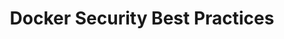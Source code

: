 ---
# Accomplishments widget.
widget: "howto"  # Widget name:  common, howto perspective, reading, cd-with-jenkins-and-docker  etc
headless: true  # This file represents a page section.
active: true  # Activate this widget? true/false
weight: 4 # Order that this section will appear.
title: "Docker Security Best Practices"
subtitle: ""

# Date format
date_format: "Jan 2006"

# Accomplishments.
#   Add/remove as many `[[item]]` blocks below as you like.
#   `title`, `organization` and `date_start` are the required parameters.
#   Leave other parameters empty if not required.
#   Begin/end multi-line descriptions with 3 quotes `"""`.
item:
smallItem: 
 - title: "5 Strategies for Early Adopters to Secure Docker Containers"
   summary: "it.toolbox.com"
   linkText: ""
   linkUrl: "https://it.toolbox.com/blogs/craigborysowich/5-strategies-for-early-adopters-to-secure-docker-containers-030118"
   openNewWindow: 
   image: "https://res.cloudinary.com/agile-seo/image/fetch/w_62,dpr_1.0,d_blank_am8gzx.png/https%3A%2F%2Flogo.clearbit.com%2Fit.toolbox.com%3Fsize%3D250" 
 - title: "Docker Security Best Practices"
   summary: "sqreen.io"
   linkText: ""
   linkUrl: "https://blog.sqreen.io/docker-security/"
   openNewWindow: 
   image: "https://res.cloudinary.com/agile-seo/image/fetch/w_62,dpr_1.0,d_blank_am8gzx.png/https%3A%2F%2Flogo.clearbit.com%2Fsqreen.io%3Fsize%3D250" 
 - title: "5 Tips for Securing Docker Containers"
   summary: "techrepublic.com"
   linkText: ""
   linkUrl: "http://www.techrepublic.com/article/5-tips-for-securing-your-docker-containers/"
   openNewWindow: 
   image: "https://res.cloudinary.com/agile-seo/image/fetch/w_62,dpr_1.0,d_blank_am8gzx.png/https%3A%2F%2Flogo.clearbit.com%2Ftechrepublic.com%3Fsize%3D250" 
---